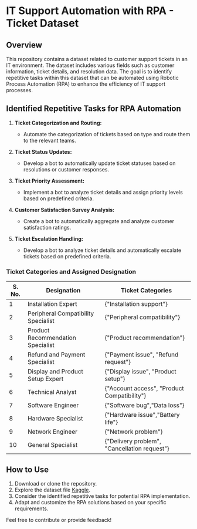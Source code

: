# IT Support Automation with RPA - Ticket Dataset

## Overview

This repository contains a dataset related to customer support tickets in an IT environment. The dataset includes various fields such as customer information, ticket details, and resolution data. The goal is to identify repetitive tasks within this dataset that can be automated using Robotic Process Automation (RPA) to enhance the efficiency of IT support processes.


## Identified Repetitive Tasks for RPA Automation

1. **Ticket Categorization and Routing:**
   - Automate the categorization of tickets based on type and route them to the relevant teams.

2. **Ticket Status Updates:**
   - Develop a bot to automatically update ticket statuses based on resolutions or customer responses.

3. **Ticket Priority Assessment:**
   - Implement a bot to analyze ticket details and assign priority levels based on predefined criteria.

4. **Customer Satisfaction Survey Analysis:**
   - Create a bot to automatically aggregate and analyze customer satisfaction ratings.

5. **Ticket Escalation Handling:**
   - Develop a bot to analyze ticket details and automatically escalate tickets based on predefined criteria.

### Ticket Categories and Assigned Designation


| S. No. | Designation                          | Ticket Categories                                       |
|--------|--------------------------------------|---------------------------------------------------------|
| 1      | Installation Expert                  | {"Installation support"}                                |
| 2      | Peripheral Compatibility Specialist | {"Peripheral compatibility"}                           |
| 3      | Product Recommendation Specialist    | {"Product recommendation"}                              |
| 4      | Refund and Payment Specialist        | {"Payment issue", "Refund request"}     |
| 5      | Display and Product Setup Expert     | {"Display issue", "Product setup"}                      |
| 6      | Technical Analyst                    | {"Account access", "Product Compatibility"}             |
| 7      | Software Engineer                    | {"Software bug","Data loss"}                       |
| 8      | Hardware Specialist                  | {"Hardware issue","Battery life"}          |
| 9      | Network Engineer                      | {"Network problem"}                                     |
| 10     | General Specialist                   | {"Delivery problem", "Cancellation request"}            |




## How to Use

1. Download or clone the repository.
2. Explore the dataset file [Kaggle](https://www.kaggle.com/datasets/suraj520/customer-support-ticket-dataset).
3. Consider the identified repetitive tasks for potential RPA implementation.
4. Adapt and customize the RPA solutions based on your specific requirements.

Feel free to contribute or provide feedback!
